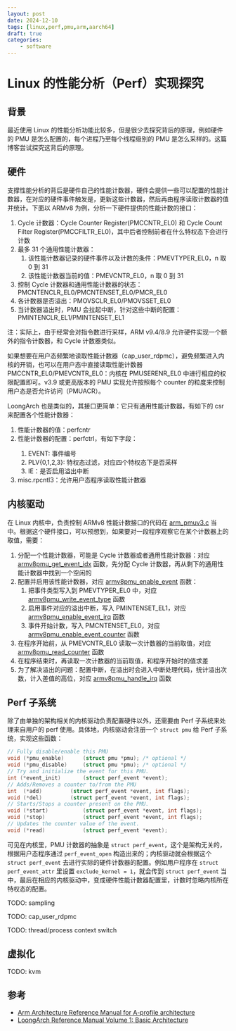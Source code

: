 ```yaml
---
layout: post
date: 2024-12-10
tags: [linux,perf,pmu,arm,aarch64]
draft: true
categories:
    - software
---
```


# Linux 的性能分析（Perf）实现探究

## 背景

最近使用 Linux 的性能分析功能比较多，但是很少去探究背后的原理，例如硬件的 PMU 是怎么配置的，每个进程乃至每个线程级别的 PMU 是怎么采样的。这篇博客尝试探究这背后的原理。

<!-- more -->

## 硬件

支撑性能分析的背后是硬件自己的性能计数器，硬件会提供一些可以配置的性能计数器，在对应的硬件事件触发是，更新这些计数器，然后再由程序读取计数器的值并统计。下面以 ARMv8 为例，分析一下硬件提供的性能计数的接口：

1. Cycle 计数器：Cycle Counter Register(PMCCNTR_EL0) 和 Cycle Count Filter Register(PMCCFILTR_EL0)，其中后者控制前者在什么特权态下会进行计数
2. 最多 31 个通用性能计数器：
    1. 该性能计数器记录的硬件事件以及计数的条件：PMEVTYPER<n>_EL0，n 取 0 到 31
    2. 该性能计数器当前的值：PMEVCNTR<n>_EL0，n 取 0 到 31
3. 控制 Cycle 计数器和通用性能计数器的状态：PMCNTENCLR_EL0/PMCNTENSET_EL0/PMCR_EL0
4. 各计数器是否溢出：PMOVSCLR_EL0/PMOVSSET_EL0
5. 当计数器溢出时，PMU 会拉起中断，针对这些中断的配置：PMINTENCLR_EL1/PMINTENSET_EL1

注：实际上，由于经常会对指令数进行采样，ARM v9.4/8.9 允许硬件实现一个额外的指令计数器，和 Cycle 计数器类似。

如果想要在用户态频繁地读取性能计数器（cap_user_rdpmc），避免频繁进入内核的开销，也可以在用户态中直接读取性能计数器 PMCCNTR_EL0/PMEVCNTR<n>_EL0：内核在 PMUSERENR_EL0 中进行相应的权限配置即可。v3.9 或更高版本的 PMU 实现允许按照每个 counter 的粒度来控制用户态是否允许访问（PMUACR）。

LoongArch 也是类似的，其接口更简单：它只有通用性能计数器，有如下的 csr 来配置各个性能计数器：

1. 性能计数器的值：perfcntr<n>
2. 性能计数器的配置：perfctrl<n>，有如下字段：
    1. EVENT: 事件编号
    2. PLV{0,1,2,3}: 特权态过滤，对应四个特权态下是否采样
    3. IE：是否启用溢出中断
3. misc.rpcntl3：允许用户态程序读取性能计数器

## 内核驱动

在 Linux 内核中，负责控制 ARMv8 性能计数接口的代码在 [arm_pmuv3.c](https://github.com/torvalds/linux/blob/master/drivers/perf/arm_pmuv3.c) 当中。根据这个硬件接口，可以预想到，如果要对一段程序观察它在某个计数器上的取值，需要：

1. 分配一个性能计数器，可能是 Cycle 计数器或者通用性能计数器：对应 [armv8pmu_get_event_idx](https://github.com/torvalds/linux/blob/7cb1b466315004af98f6ba6c2546bb713ca3c237/drivers/perf/arm_pmuv3.c#L938) 函数，先分配 Cycle 计数器，再从剩下的通用性能计数器中找到一个空闲的
2. 配置并启用该性能计数器，对应 [armv8pmu_enable_event](https://github.com/torvalds/linux/blob/7cb1b466315004af98f6ba6c2546bb713ca3c237/drivers/perf/arm_pmuv3.c#L796) 函数：
    1. 把事件类型写入到 PMEVTYPER<n>_EL0 中，对应 [armv8pmu_write_event_type](https://github.com/torvalds/linux/blob/7cb1b466315004af98f6ba6c2546bb713ca3c237/drivers/perf/arm_pmuv3.c#L629) 函数
    2. 启用事件对应的溢出中断，写入 PMINTENSET_EL1，对应 [armv8pmu_enable_event_irq](https://github.com/torvalds/linux/blob/7cb1b466315004af98f6ba6c2546bb713ca3c237/drivers/perf/arm_pmuv3.c#L714) 函数
    3. 事件开始计数，写入 PMCNTENSET_EL0，对应 [armv8pmu_enable_event_counter](https://github.com/torvalds/linux/blob/7cb1b466315004af98f6ba6c2546bb713ca3c237/drivers/perf/arm_pmuv3.c#L675) 函数
3. 在程序开始前，从 PMEVCNTR<n>_EL0 读取一次计数器的当前取值，对应 [armv8pmu_read_counter](https://github.com/torvalds/linux/blob/7cb1b466315004af98f6ba6c2546bb713ca3c237/drivers/perf/arm_pmuv3.c#L566) 函数
4. 在程序结束时，再读取一次计数器的当前取值，和程序开始时的值求差
5. 为了解决溢出的问题：配置中断，在溢出时会进入中断处理代码，统计溢出次数，计入差值的高位，对应 [armv8pmu_handle_irq](https://github.com/torvalds/linux/blob/7cb1b466315004af98f6ba6c2546bb713ca3c237/drivers/perf/arm_pmuv3.c#L840) 函数

## Perf 子系统

除了由单独的架构相关的内核驱动负责配置硬件以外，还需要由 Perf 子系统来处理来自用户的 perf 使用。具体地，内核驱动会注册一个 `struct pmu` 给 Perf 子系统，实现这些函数：

```c
// Fully disable/enable this PMU
void (*pmu_enable)		(struct pmu *pmu); /* optional */
void (*pmu_disable)		(struct pmu *pmu); /* optional */
// Try and initialize the event for this PMU.
int (*event_init)		(struct perf_event *event);
// Adds/Removes a counter to/from the PMU
int  (*add)			(struct perf_event *event, int flags);
void (*del)			(struct perf_event *event, int flags);
// Starts/Stops a counter present on the PMU.
void (*start)			(struct perf_event *event, int flags);
void (*stop)			(struct perf_event *event, int flags);
// Updates the counter value of the event.
void (*read)			(struct perf_event *event);
```

可见在内核里，PMU 计数器的抽象是 `struct perf_event`，这个是架构无关的，根据用户态程序通过 `perf_event_open` 构造出来的；内核驱动就会根据这个 `struct perf_event` 去进行实际的硬件计数器的配置。例如用户程序在 `struct perf_event_attr` 里设置 `exclude_kernel = 1`，就会传到 `struct perf_event` 当中，最后在相应的内核驱动中，变成硬件性能计数器配置里，计数时忽略内核所在特权态的配置。

TODO: sampling

TODO: cap_user_rdpmc

TODO: thread/process context switch

## 虚拟化

TODO: kvm

## 参考

- [Arm Architecture Reference Manual for A-profile architecture](https://developer.arm.com/documentation/ddi0487/latest/)
- [LoongArch Reference Manual Volume 1: Basic Architecture](https://loongson.github.io/LoongArch-Documentation/LoongArch-Vol1-EN.html)

